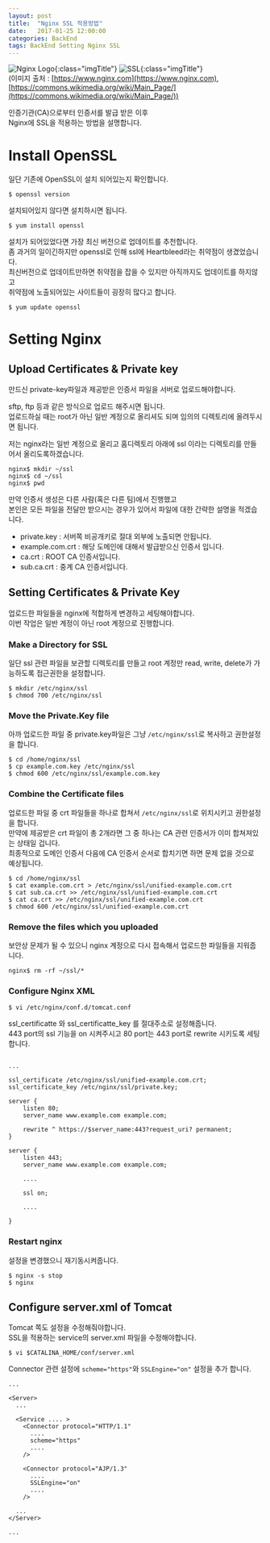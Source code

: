 ```yaml
---
layout: post
title:  "Nginx SSL 적용방법"
date:   2017-01-25 12:00:00
categories: BackEnd 
tags: BackEnd Setting Nginx SSL 
---
```



![Nginx Logo](https://cdn.wp.nginx.com/wp-content/uploads/2015/04/NGINX_logo_rgb-01.png){:class="imgTitle"}
![SSL](https://upload.wikimedia.org/wikipedia/commons/thumb/3/34/Ambox_padlock_green.svg/2000px-Ambox_padlock_green.svg.png){:class="imgTitle"}  
(이미지 출처 : [https://www.nginx.com](https://www.nginx.com), [https://commons.wikimedia.org/wiki/Main_Page/](https://commons.wikimedia.org/wiki/Main_Page/))  


인증기관(CA)으로부터 인증서를 발급 받은 이후  
Nginx에 SSL을 적용하는 방법을 설명합니다.  

<!--more-->

# Install OpenSSL

일단 기존에 OpenSSL이 설치 되어있는지 확인합니다.   

~~~terminal
$ openssl version
~~~

설치되어있지 않다면 설치하시면 됩니다.  

~~~terminal
$ yum install openssl
~~~

설치가 되어있었다면 가장 최신 버전으로 업데이트를 추천합니다.  
좀 과거의 일이긴하지만 openssl로 인해 ssl에 Heartbleed라는 취약점이 생겼었습니다.  
최신버전으로 업데이트만하면 취약점을 잡을 수 있지만 아직까지도 업데이트를 하지않고  
취약점에 노출되어있는 사이트들이 굉장히 많다고 합니다.  

~~~terminal
$ yum update openssl
~~~

# Setting Nginx

## Upload Certificates & Private key

만드신 private-key파일과 제공받은 인증서 파일을 서버로 업로드해야합니다.  

sftp, ftp 등과 같은 방식으로 업로드 해주시면 됩니다.  
업로드하실 때는 root가 아닌 일반 계정으로 올리셔도 되며 임의의 디렉토리에 올려두시면 됩니다.  

저는 nginx라는 일반 계정으로 올리고 홈디렉토리 아래에 ssl 이라는 디렉토리를 만들어서 올리도록하겠습니다.  

~~~terminal
nginx$ mkdir ~/ssl
nginx$ cd ~/ssl
nginx$ pwd
~~~

만약 인증서 생성은 다른 사람(혹은 다른 팀)에서 진행했고  
본인은 모든 파일을 전달만 받으시는 경우가 있어서 파일에 대한 간략한 설명을 적겠습니다.  

 - private.key : 서버쪽 비공개키로 절대 외부에 노출되면 안됩니다.  
 - example.com.crt : 해당 도메인에 대해서 발급받으신 인증서 입니다.  
 - ca.crt : ROOT CA 인증서입니다.  
 - sub.ca.crt : 중계 CA 인증서입니다.  

## Setting Certificates & Private Key 

업로드한 파일들을 nginx에 적합하게 변경하고 세팅해야합니다.  
이번 작업은 일반 계정이 아닌 root 계정으로 진행합니다.  

### Make a Directory for SSL

일단 ssl 관련 파일을 보관할 디렉토리를 만들고 
root 계정만 read, write, delete가 가능하도록 접근권한을 설정합니다.  

~~~terminal
$ mkdir /etc/nginx/ssl
$ chmod 700 /etc/nginx/ssl
~~~

### Move the Private.Key file 

아까 업로드한 파일 중 private.key파일은 그냥 ```/etc/nginx/ssl```로 복사하고 권한설정을 합니다.  

~~~terminal
$ cd /home/nginx/ssl
$ cp example.com.key /etc/nginx/ssl
$ chmod 600 /etc/nginx/ssl/example.com.key
~~~

### Combine the Certificate files  

업로드한 파일 중 crt 파일들을 하나로 합쳐서 ```/etc/nginx/ssl```로 위치시키고 권한설정을 합니다.  
만약에 제공받은 crt 파일이 총 2개라면 그 중 하나는 CA 관련 인증서가 이미 합쳐져있는 상태일 겁니다.  
최종적으로 도메인 인증서 다음에 CA 인증서 순서로 합치기면 하면 문제 없을 것으로 예상됩니다.  

~~~terminal
$ cd /home/nginx/ssl
$ cat example.com.crt > /etc/nginx/ssl/unified-example.com.crt 
$ cat sub.ca.crt >> /etc/nginx/ssl/unified-example.com.crt 
$ cat ca.crt >> /etc/nginx/ssl/unified-example.com.crt 
$ chmod 600 /etc/nginx/ssl/unified-example.com.crt
~~~

### Remove the files which you uploaded

보안상 문제가 될 수 있으니 nginx 계정으로 다시 접속해서 업로드한 파일들을 지워줍니다.  

~~~terminal
nginx$ rm -rf ~/ssl/*
~~~

### Configure Nginx XML

~~~terminal
$ vi /etc/nginx/conf.d/tomcat.conf
~~~

ssl_certificatte 와 ssl_certificatte_key 를 절대주소로 설정해줍니다.  
443 port의 ssl 기능을 on 시켜주시고 80 port는 443 port로 rewrite 시키도록 세팅합니다.    

~~~vim

...

ssl_certificate /etc/nginx/ssl/unified-example.com.crt;
ssl_certificate_key /etc/nginx/ssl/private.key;

server {
    listen 80;
    server_name www.example.com example.com;
    
    rewrite ^ https://$server_name:443?request_uri? permanent;
}

server {
    listen 443;
    server_name www.example.com example.com;
    
    ....
    
    ssl on;
    
    ....
    
}
~~~

### Restart nginx

설정을 변경했으니 재기동시켜줍니다.  

~~~terminal
$ nginx -s stop
$ nginx 
~~~

## Configure server.xml of Tomcat

Tomcat 쪽도 설정을 수정해줘야합니다.  
SSL을 적용하는 service의 server.xml 파일을 수정해야합니다.  

~~~terminal
$ vi $CATALINA_HOME/conf/server.xml
~~~

Connector 관련 설정에 ```scheme="https"```와 ```SSLEngine="on"``` 설정을 추가 합니다. 

~~~vim
...

<Server>
  ...
  
  <Service .... >
    <Connector protocol="HTTP/1.1"
      ....
      scheme="https"
      ....
    />
  
    <Connector protocol="AJP/1.3"
      ....
      SSLEngine="on"
      ....
    />
  
  ...
</Server>

...
~~~

